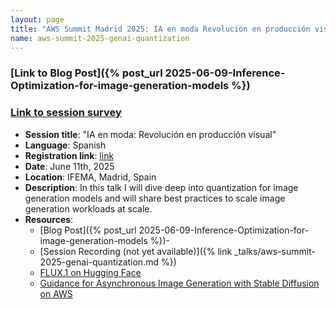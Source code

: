 ```yaml
---
layout: page
title: "AWS Summit Madrid 2025: IA en moda Revolución en producción visual"
name: aws-summit-2025-genai-quantization
---
```


### **[Link to Blog Post]({% post_url 2025-06-09-Inference-Optimization-for-image-generation-models %})**
### **[Link to session survey](https://production.awseventservices.com/events/Summit-Madrid-2025/tabs/more/evaluations?sessionId=AIM306)**

- **Session title**: "IA en moda: Revolución en producción visual"
- **Language**: Spanish
- **Registration link**: [link](https://pages.awscloud.com/aws-summit-madrid-2025-registration.html)
- **Date**: June 11th, 2025
- **Location**: IFEMA, Madrid, Spain
- **Description**: In this talk I will dive deep into quantization for image generation models and will share best practices to scale image generation workloads at scale.
- **Resources**:
  - [Blog Post]({% post_url 2025-06-09-Inference-Optimization-for-image-generation-models %})- 
  - [Session Recording (not yet available)]({% link _talks/aws-summit-2025-genai-quantization.md %})
  - [FLUX.1 on Hugging Face](https://huggingface.co/black-forest-labs/FLUX.1-dev)
  - [Guidance for Asynchronous Image Generation with Stable Diffusion on AWS](https://aws.amazon.com/solutions/guidance/asynchronous-image-generation-with-stable-diffusion-on-aws/)
